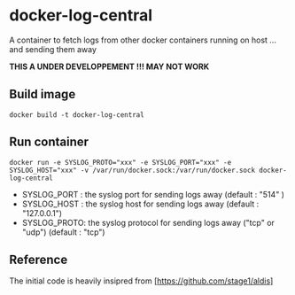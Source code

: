 docker-log-central
==================

A container to fetch logs from other docker containers running on host ... and sending them away

**THIS A UNDER DEVELOPPEMENT !!! MAY NOT WORK**

Build image
-----------
`docker build -t docker-log-central` 

Run container
-------------
`docker run -e SYSLOG_PROTO="xxx" -e SYSLOG_PORT="xxx" -e SYSLOG_HOST="xxx" -v /var/run/docker.sock:/var/run/docker.sock docker-log-central`

* SYSLOG_PORT : the syslog port for sending logs away (default : "514" )
* SYSLOG_HOST : the syslog host for sending logs away (default : "127.0.0.1")
* SYSLOG_PROTO: the syslog protocol for sending logs away ("tcp" or "udp") (default : "tcp")

Reference
---------
The initial code is heavily insipred from [https://github.com/stage1/aldis]
